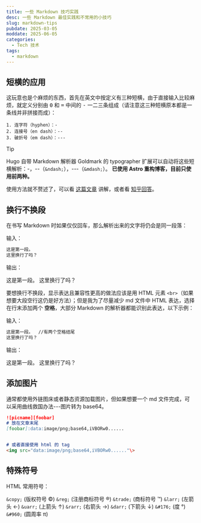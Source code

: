 ```yaml
---
title: 一些 Markdown 技巧实践
desc: 一些 Markdown 最佳实践和不常用的小技巧
slug: markdown-tips
pubdate: 2025-03-05
moddate: 2025-06-05
categories:
  - Tech 技术
tags:
  - markdown
---
```


## 短横的应用

这玩意也是个麻烦的东西，首先在英文中按定义有三种短横，由于直接输入比较麻烦，就定义分别由 <kbd>0</kbd> 和 <kbd>=</kbd> 中间的 <kbd>-</kbd> 一二三条组成（请注意这三种短横原本都是一条线并非拼接而成）：

```text
1. 连字符（hyphen）：-
2. 连接号（en dash）：--
3. 破折号（em dash）：---
```

> [!tip]
> Hugo 自带 Markdown 解析器 Goldmark 的 typographer 扩展可以自动将这些短横解析：-，--（`&ndash;`），---（`&mdash;`）。
> **已使用 Astro 重构博客，目前只使用前两种。**

使用方法就不赘述了，可以看 [这篇文章](https://www.punctuationmatters.com/en-dash-em-dash-hyphen/) 讲解，或者看 [知乎回答](https://www.zhihu.com/question/20332423/answer/15367631)。

## 换行不换段

在书写 Markdown 时如果仅仅回车，那么解析出来的文字将仍会是同一段落：

输入：

```md
这是第一段。
这里换行了吗？
```

输出：

这是第一段。
这里换行了吗？

要想换行不换段，显示表达且兼容性更高的做法应该是用 HTML 元素 `<br>`（如果想要大段空行这仍是好方法）；但是我为了尽量减少 md 文件中 HTML 表达，选择在行末添加两个 **空格**，大部分 Markdown 的解析器都能识别此表达，以下示例：

输入：

```md
这是第一段。  //有两个空格结尾
这里换行了吗？
```

输出：

这是第一段。
这里换行了吗？

## 添加图片

通常都使用外链图床或者静态资源加载图片，但如果想要一个 md 文件完成，可以采用曲线救国办法---图片转为 base64。

```markdown
![picname][foobar]
# 放在文章末尾
[foobar]:data:image/png;base64,iVBORw0......


# 或者直接使用 html 的 tag
<img src="data:image/png;base64,iVBORw0......"\>
```

## 特殊符号

HTML 常用符号：

`&copy;` (版权符号 ©)
`&reg;` (注册商标符号 ®)
`&trade;` (商标符号 ™)
`&larr;` (左箭头 ←)
`&uarr;` (上箭头 ↑)
`&rarr;` (右箭头 →)
`&darr;` (下箭头 ↓)
`&#176;` (度 °)
`&#960;` (圆周率 π)
